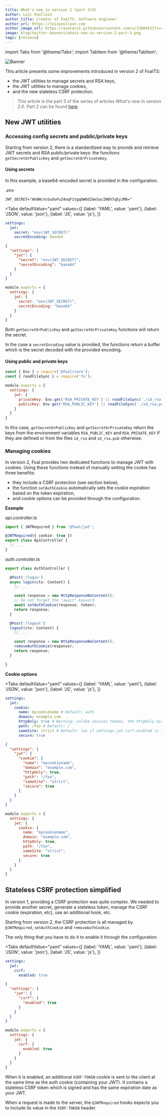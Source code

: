 ```yaml
---
title: What's new in version 2 (part 3/4)
author: Loïc Poullain
author_title: Creator of FoalTS. Software engineer.
author_url: https://loicpoullain.com
author_image_url: https://avatars1.githubusercontent.com/u/13604533?v=4
image: blog/twitter-banners/whats-new-in-version-2-part-3.png
tags: [release]
---
```


import Tabs from '@theme/Tabs';
import TabItem from '@theme/TabItem';

![Banner](./assets/whats-new-in-version-2-part-3/banner.png)

This article presents some improvements introduced in version 2 of FoalTS:
- the JWT utilities to manage secrets and RSA keys,
- the JWT utilities to manage cookies,
- and the new stateless CSRF protection.

<!--truncate-->

> This article is the part 3 of the series of articles *What's new in version 2.0*. Part 2 can be found [here](./2021-03-02-whats-new-in-version-2-part-2.md).

## New JWT utilities

### Accessing config secrets and public/private keys

Starting from version 2, there is a standardized way to provide and retrieve JWT secrets and RSA public/private keys: the functions `getSecretOrPublicKey` and `getSecretOrPrivateKey`.

#### Using secrets

In this example, a base64-encoded secret is provided in the configuration.

*.env*
```
JWT_SECRET="Ak0WcVcGuOoFuZ4oqF1tgqbW6dIAeSacIN6h7qEyJM8="
```


<Tabs
  defaultValue="yaml"
  values={[
    {label: 'YAML', value: 'yaml'},
    {label: 'JSON', value: 'json'},
    {label: 'JS', value: 'js'},
  ]}
>
<TabItem value="yaml">

```yaml
settings:
  jwt:
    secret: "env(JWT_SECRET)"
    secretEncoding: base64
```

</TabItem>
<TabItem value="json">

```json
{
  "settings": {
    "jwt": {
      "secret": "env(JWT_SECRET)",
      "secretEncoding": "base64"
    }
  }
}
```

</TabItem>
<TabItem value="js">

```javascript
module.exports = {
  settings: {
    jwt: {
      secret: "env(JWT_SECRET)",
      secretEncoding: "base64"
    }
  }
}
```

</TabItem>
</Tabs>

Both `getSecretOrPublicKey` and `getSecretOrPrivateKey` functions will return the secret.

In the case a `secretEncoding` value is provided, the functions return a buffer which is the secret decoded with the provided encoding.

#### Using public and private keys

```javascript
const { Env } = require('@foal/core');
const { readFileSync } = require('fs');

module.exports = {
  settings: {
    jwt: {
      privateKey: Env.get('RSA_PRIVATE_KEY') || readFileSync('./id_rsa', 'utf8'),
      publicKey: Env.get('RSA_PUBLIC_KEY') || readFileSync('./id_rsa.pub', 'utf8'),
    }
  }
}
```

In this case, `getSecretOrPublicKey` and `getSecretOrPrivateKey` return the keys from the environment variables `RSA_PUBLIC_KEY` and `RSA_PRIVATE_KEY` if they are defined or from the files `id_rsa` and `id_rsa.pub` otherwise.

### Managing cookies

In version 2, Foal provides two dedicated functions to manage JWT with cookies. Using these functions instead of manually setting the cookie has three benefits:
- they include a CSRF protection (see section below),
- the function `setAuthCookie` automatically sets the cookie expiration based on the token expiration,
- and cookie options can be provided through the configuration.

**Example**

*api.controller.ts*
```typescript
import { JWTRequired } from '@foal/jwt';

@JWTRequired({ cookie: true })
export class ApiController {
  // ...
}
```

*auth.controller.ts*
```typescript
export class AuthController {

  @Post('/login')
  async login(ctx: Context) {
    // ...

    const response = new HttpResponseNoContent();
    // Do not forget the "await" keyword.
    await setAuthCookie(response, token);
    return response;
  }

  @Post('/logout')
  logout(ctx: Context) {
    // ...

    const response = new HttpResponseNoContent();
    removeAuthCookie(response);
    return response;
  }

}
```

**Cookie options**

<Tabs
  defaultValue="yaml"
  values={[
    {label: 'YAML', value: 'yaml'},
    {label: 'JSON', value: 'json'},
    {label: 'JS', value: 'js'},
  ]}
>
<TabItem value="yaml">

```yaml
settings:
  jwt:
    cookie:
      name: mycookiename # Default: auth
      domain: example.com
      httpOnly: true # Warning: unlike session tokens, the httpOnly directive has no default value.
      path: /foo # Default: /
      sameSite: strict # Default: lax if settings.jwt.csrf.enabled is true.
      secure: true
```

</TabItem>
<TabItem value="json">

```json
{
  "settings": {
    "jwt": {
      "cookie": {
        "name": "mycookiename",
        "domain": "example.com",
        "httpOnly": true,
        "path": "/foo",
        "sameSite": "strict",
        "secure": true
      }
    }
  }
}
```

</TabItem>
<TabItem value="js">

```javascript
module.exports = {
  settings: {
    jwt: {
      cookie: {
        name: "mycookiename",
        domain: "example.com",
        httpOnly: true,
        path: "/foo",
        sameSite: "strict",
        secure: true
      }
    }
  }
}
```

</TabItem>
</Tabs>

## Stateless CSRF protection simplified

In version 1, providing a CSRF protection was quite complex. We needed to provide another secret, generate a stateless token, manage the CSRF cookie (expiration, etc), use an additional hook, etc.

Starting from version 2, the CSRF protection is all managed by `@JWTRequired`, `setAuthCookie` and `removeAuthCookie`.

The only thing that you have to do it to enable it through the configuration:

<Tabs
  defaultValue="yaml"
  values={[
    {label: 'YAML', value: 'yaml'},
    {label: 'JSON', value: 'json'},
    {label: 'JS', value: 'js'},
  ]}
>
<TabItem value="yaml">

```yaml
settings:
  jwt:
    csrf:
      enabled: true
```

</TabItem>
<TabItem value="json">

```json
{
  "settings": {
    "jwt": {
      "csrf": {
        "enabled": true
      }
    }
  }
}
```

</TabItem>
<TabItem value="js">

```javascript
module.exports = {
  settings: {
    jwt: {
      csrf: {
        enabled: true
      }
    }
  }
}
```

</TabItem>
</Tabs>

When it is enabled, an additional `XSRF-TOKEN` cookie is sent to the client at the same time as the auth cookie (containing your JWT). It contains a stateless CSRF token which is signed and has the same expiration date as your JWT.

When a request is made to the server, the `@JWTRequired` hooks expects you to include its value in the `XSRF-TOKEN` header.

